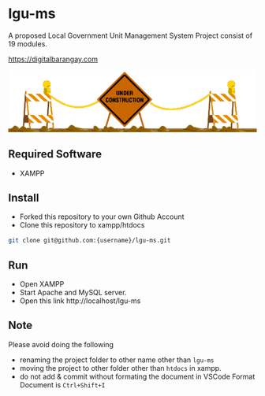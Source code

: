 # lgu-ms

A proposed Local Government Unit Management System Project consist of 19 modules.

https://digitalbarangay.com

<img src="animated-roped-off-construction-barracades.gif">

## Required Software
- XAMPP

## Install
- Forked this repository to your own Github Account
- Clone this repository to xampp/htdocs
```bash
git clone git@github.com:{username}/lgu-ms.git
```

## Run
- Open XAMPP
- Start Apache and MySQL server.
- Open this link http://localhost/lgu-ms

## Note
Please avoid doing the following
- renaming the project folder to other name other than `lgu-ms`
- moving the project to other folder other than `htdocs` in xampp.
- do not add & commit without formating the document in VSCode Format Document is `Ctrl+Shift+I`